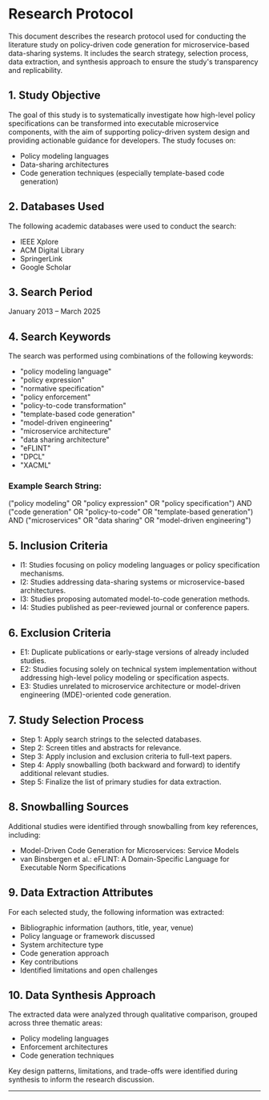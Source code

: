 # Research Protocol

This document describes the research protocol used for conducting the literature study on policy-driven code generation for microservice-based data-sharing systems. It includes the search strategy, selection process, data extraction, and synthesis approach to ensure the study's transparency and replicability.

## 1. Study Objective

The goal of this study is to systematically investigate how high-level policy specifications can be transformed into executable microservice components, with the aim of supporting policy-driven system design and providing actionable guidance for developers. The study focuses on:

- Policy modeling languages
- Data-sharing architectures
- Code generation techniques (especially template-based code generation)

## 2. Databases Used

The following academic databases were used to conduct the search:

- IEEE Xplore
- ACM Digital Library
- SpringerLink
- Google Scholar

## 3. Search Period

January 2013 – March 2025

## 4. Search Keywords

The search was performed using combinations of the following keywords:

- "policy modeling language"
- "policy expression"
- "normative specification"
- "policy enforcement"
- "policy-to-code transformation"
- "template-based code generation"
- "model-driven engineering"
- "microservice architecture"
- "data sharing architecture"
- "eFLINT"
- "DPCL"
- "XACML"

### Example Search String:
("policy modeling" OR "policy expression" OR "policy specification") AND
("code generation" OR "policy-to-code" OR "template-based generation") AND
("microservices" OR "data sharing" OR "model-driven engineering")

## 5. Inclusion Criteria

- I1: Studies focusing on policy modeling languages or policy specification mechanisms.
- I2: Studies addressing data-sharing systems or microservice-based architectures.
- I3: Studies proposing automated model-to-code generation methods.
- I4: Studies published as peer-reviewed journal or conference papers.

## 6. Exclusion Criteria

- E1: Duplicate publications or early-stage versions of already included studies.
- E2: Studies focusing solely on technical system implementation without addressing high-level policy modeling or specification aspects.
- E3: Studies unrelated to microservice architecture or model-driven engineering (MDE)-oriented code generation.

## 7. Study Selection Process

- Step 1: Apply search strings to the selected databases.
- Step 2: Screen titles and abstracts for relevance.
- Step 3: Apply inclusion and exclusion criteria to full-text papers.
- Step 4: Apply snowballing (both backward and forward) to identify additional relevant studies.
- Step 5: Finalize the list of primary studies for data extraction.

## 8. Snowballing Sources

Additional studies were identified through snowballing from key references, including:

- Model-Driven Code Generation for Microservices: Service Models
- van Binsbergen et al.: eFLINT: A Domain-Specific Language for Executable Norm Specifications

## 9. Data Extraction Attributes

For each selected study, the following information was extracted:

- Bibliographic information (authors, title, year, venue)
- Policy language or framework discussed
- System architecture type
- Code generation approach
- Key contributions
- Identified limitations and open challenges

## 10. Data Synthesis Approach

The extracted data were analyzed through qualitative comparison, grouped across three thematic areas:

- Policy modeling languages
- Enforcement architectures
- Code generation techniques

Key design patterns, limitations, and trade-offs were identified during synthesis to inform the research discussion.

---



